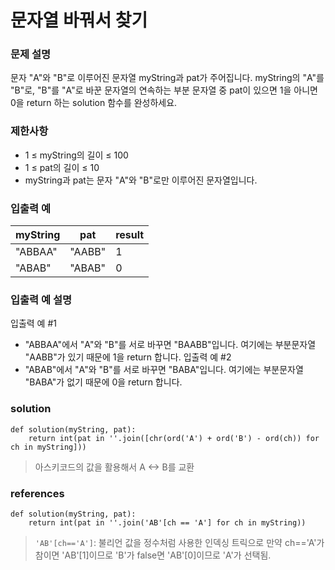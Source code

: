 # 문자열 바꿔서 찾기

### 문제 설명

문자 "A"와 "B"로 이루어진 문자열 myString과 pat가 주어집니다. myString의 "A"를 "B"로, "B"를 "A"로 바꾼 문자열의 연속하는 부분 문자열 중 pat이 있으면 1을 아니면 0을 return 하는 solution 함수를 완성하세요.

### 제한사항
* 1 ≤ myString의 길이 ≤ 100
* 1 ≤ pat의 길이 ≤ 10
* myString과 pat는 문자 "A"와 "B"로만 이루어진 문자열입니다.

### 입출력 예
|myString|	pat|	result|
|---|--|---|
|"ABBAA"|	"AABB"|	1|
|"ABAB"|	"ABAB"|	0|

### 입출력 예 설명
입출력 예 #1
* "ABBAA"에서 "A"와 "B"를 서로 바꾸면 "BAABB"입니다. 여기에는 부분문자열 "AABB"가 있기 때문에 1을 return 합니다.
입출력 예 #2
* "ABAB"에서 "A"와 "B"를 서로 바꾸면 "BABA"입니다. 여기에는 부분문자열 "BABA"가 없기 때문에 0을 return 합니다.

### solution 
```
def solution(myString, pat):
    return int(pat in ''.join([chr(ord('A') + ord('B') - ord(ch)) for ch in myString]))    
```
> 아스키코드의 값을 활용해서 A <-> B를 교환

### references
```
def solution(myString, pat):
    return int(pat in ''.join('AB'[ch == 'A'] for ch in myString))
```
> `'AB'[ch=='A']`: 불리언 값을 정수처럼 사용한 인덱싱 트릭으로 만약 ch=='A'가 참이면 'AB'[1]이므로 'B'가 false면 'AB'[0]이므로 'A'가 선택됨. 